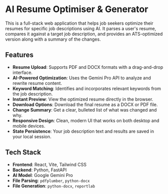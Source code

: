 # AI Resume Optimiser & Generator

This is a full-stack web application that helps job seekers optimize their resumes for specific job descriptions using AI. It parses a user's resume, compares it against a target job description, and provides an ATS-optimized version along with a summary of the changes.

## Features

-   **Resume Upload**: Supports PDF and DOCX formats with a drag-and-drop interface.
-   **AI-Powered Optimization**: Uses the Gemini Pro API to analyze and rewrite resume content.
-   **Keyword Matching**: Identifies and incorporates relevant keywords from the job description.
-   **Instant Preview**: View the optimized resume directly in the browser.
-   **Download Options**: Download the final resume as a DOCX or PDF file.
-   **Change Summary**: Get a clear, bulleted list of what was changed and why.
-   **Responsive Design**: Clean, modern UI that works on both desktop and mobile devices.
-   **State Persistence**: Your job description text and results are saved in your local session.

## Tech Stack

-   **Frontend**: React, Vite, Tailwind CSS
-   **Backend**: Python, FastAPI
-   **AI Model**: Google Gemini Pro
-   **File Parsing**: `pdfplumber`, `python-docx`
-   **File Generation**: `python-docx`, `reportlab`

